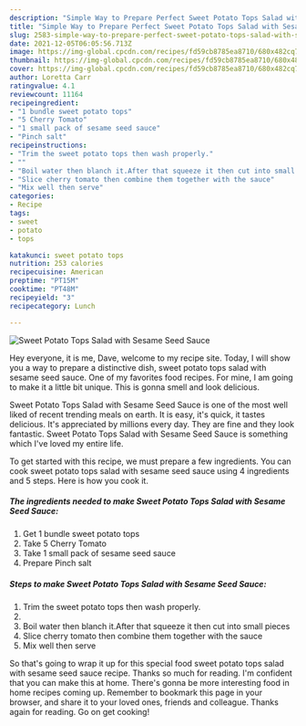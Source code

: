 ```yaml
---
description: "Simple Way to Prepare Perfect Sweet Potato Tops Salad with Sesame Seed Sauce"
title: "Simple Way to Prepare Perfect Sweet Potato Tops Salad with Sesame Seed Sauce"
slug: 2583-simple-way-to-prepare-perfect-sweet-potato-tops-salad-with-sesame-seed-sauce
date: 2021-12-05T06:05:56.713Z
image: https://img-global.cpcdn.com/recipes/fd59cb8785ea8710/680x482cq70/sweet-potato-tops-salad-with-sesame-seed-sauce-recipe-main-photo.jpg
thumbnail: https://img-global.cpcdn.com/recipes/fd59cb8785ea8710/680x482cq70/sweet-potato-tops-salad-with-sesame-seed-sauce-recipe-main-photo.jpg
cover: https://img-global.cpcdn.com/recipes/fd59cb8785ea8710/680x482cq70/sweet-potato-tops-salad-with-sesame-seed-sauce-recipe-main-photo.jpg
author: Loretta Carr
ratingvalue: 4.1
reviewcount: 11164
recipeingredient:
- "1 bundle sweet potato tops"
- "5 Cherry Tomato"
- "1 small pack of sesame seed sauce"
- "Pinch salt"
recipeinstructions:
- "Trim the sweet potato tops then wash properly."
- ""
- "Boil water then blanch it.After that squeeze it then cut into small pieces"
- "Slice cherry tomato then combine them together with the sauce"
- "Mix well then serve"
categories:
- Recipe
tags:
- sweet
- potato
- tops

katakunci: sweet potato tops 
nutrition: 253 calories
recipecuisine: American
preptime: "PT15M"
cooktime: "PT48M"
recipeyield: "3"
recipecategory: Lunch

---
```



![Sweet Potato Tops Salad with Sesame Seed Sauce](https://img-global.cpcdn.com/recipes/fd59cb8785ea8710/680x482cq70/sweet-potato-tops-salad-with-sesame-seed-sauce-recipe-main-photo.jpg)

Hey everyone, it is me, Dave, welcome to my recipe site. Today, I will show you a way to prepare a distinctive dish, sweet potato tops salad with sesame seed sauce. One of my favorites food recipes. For mine, I am going to make it a little bit unique. This is gonna smell and look delicious.



Sweet Potato Tops Salad with Sesame Seed Sauce is one of the most well liked of recent trending meals on earth. It is easy, it's quick, it tastes delicious. It's appreciated by millions every day. They are fine and they look fantastic. Sweet Potato Tops Salad with Sesame Seed Sauce is something which I've loved my entire life.


To get started with this recipe, we must prepare a few ingredients. You can cook sweet potato tops salad with sesame seed sauce using 4 ingredients and 5 steps. Here is how you cook it.

<!--inarticleads1-->

##### The ingredients needed to make Sweet Potato Tops Salad with Sesame Seed Sauce:

1. Get 1 bundle sweet potato tops
1. Take 5 Cherry Tomato
1. Take 1 small pack of sesame seed sauce
1. Prepare Pinch salt




<!--inarticleads2-->

##### Steps to make Sweet Potato Tops Salad with Sesame Seed Sauce:

1. Trim the sweet potato tops then wash properly.
1. 
1. Boil water then blanch it.After that squeeze it then cut into small pieces
1. Slice cherry tomato then combine them together with the sauce
1. Mix well then serve




So that's going to wrap it up for this special food sweet potato tops salad with sesame seed sauce recipe. Thanks so much for reading. I'm confident that you can make this at home. There's gonna be more interesting food in home recipes coming up. Remember to bookmark this page in your browser, and share it to your loved ones, friends and colleague. Thanks again for reading. Go on get cooking!
